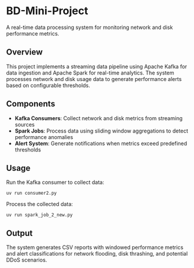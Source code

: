 # BD-Mini-Project

A real-time data processing system for monitoring network and disk performance metrics.

## Overview

This project implements a streaming data pipeline using Apache Kafka for data ingestion and Apache Spark for real-time analytics. The system processes network and disk usage data to generate performance alerts based on configurable thresholds.

## Components

- **Kafka Consumers**: Collect network and disk metrics from streaming sources
- **Spark Jobs**: Process data using sliding window aggregations to detect performance anomalies
- **Alert System**: Generate notifications when metrics exceed predefined thresholds

## Usage

Run the Kafka consumer to collect data:
```
uv run consumer2.py
```

Process the collected data:
```
uv run spark_job_2_new.py
```

## Output

The system generates CSV reports with windowed performance metrics and alert classifications for network flooding, disk thrashing, and potential DDoS scenarios.